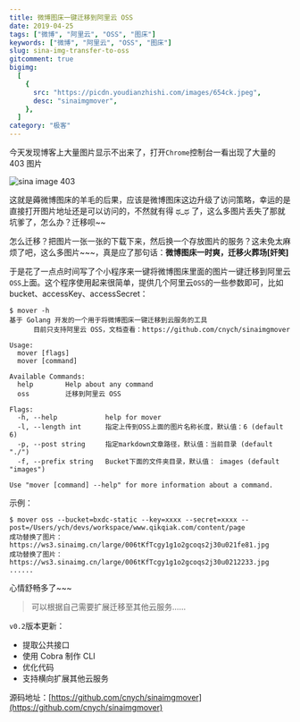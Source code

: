 ```yaml
---
title: 微博图床一键迁移到阿里云 OSS
date: 2019-04-25
tags: ["微博", "阿里云", "OSS", "图床"]
keywords: ["微博", "阿里云", "OSS", "图床"]
slug: sina-img-transfer-to-oss
gitcomment: true
bigimg:
  [
    {
      src: "https://picdn.youdianzhishi.com/images/654ck.jpeg",
      desc: "sinaimgmover",
    },
  ]
category: "极客"
---
```


今天发现博客上大量图片显示不出来了，打开`Chrome`控制台一看出现了大量的 403 图片

![sina image 403](https://picdn.youdianzhishi.com/images/2mmzz.png)

这就是薅微博图床的羊毛的后果，应该是微博图床这边升级了访问策略，幸运的是直接打开图片地址还是可以访问的，不然就有得 ಥ_ಥ 了，这么多图片丢失了那就坑爹了，怎么办？迁移呗~~

<!--more-->

怎么迁移？把图片一张一张的下载下来，然后换一个存放图片的服务？这未免太麻烦了吧，这么多图片~~~，真是应了那句话：**微博图床一时爽，迁移火葬场[奸笑]**

于是花了一点点时间写了个小程序来一键将微博图床里面的图片一键迁移到阿里云`OSS`上面。这个程序使用起来很简单，提供几个阿里云`OSS`的一些参数即可，比如 bucket、accessKey、accessSecret：

```shell
$ mover -h
基于 Golang 开发的一个用于将微博图床一键迁移到云服务的工具
      目前只支持阿里云 OSS，文档查看：https://github.com/cnych/sinaimgmover

Usage:
  mover [flags]
  mover [command]

Available Commands:
  help        Help about any command
  oss         迁移到阿里云 OSS

Flags:
  -h, --help            help for mover
  -l, --length int      指定上传到OSS上面的图片名称长度，默认值：6 (default 6)
  -p, --post string     指定markdown文章路径，默认值：当前目录 (default "./")
  -f, --prefix string   Bucket下面的文件夹目录，默认值： images (default "images")

Use "mover [command] --help" for more information about a command.
```

示例：

```
$ mover oss --bucket=bxdc-static --key=xxxx --secret=xxxx --post=/Users/ych/devs/workspace/www.qikqiak.com/content/page
成功替换了图片：https://ws3.sinaimg.cn/large/006tKfTcgy1g1o2gcoqs2j30u021fe81.jpg
成功替换了图片：https://ws3.sinaimg.cn/large/006tKfTcgy1g1o2gcoqs2j30u0212233.jpg
......
```

心情舒畅多了~~~

> 可以根据自己需要扩展迁移至其他云服务......

`v0.2`版本更新：

- 提取公共接口
- 使用 Cobra 制作 CLI
- 优化代码
- 支持横向扩展其他云服务

源码地址：[https://github.com/cnych/sinaimgmover](https://github.com/cnych/sinaimgmover)
